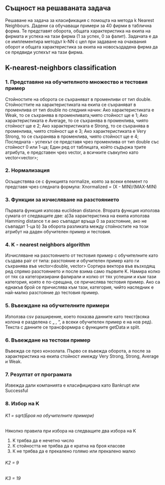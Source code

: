 ## Същност на решаваната задача
Решаване на задача за класификация с помощта на метода k Nearest Neighbours.
Дадени са обучаващи примери за 40 фирми в таблична форма. Те представят
оборота, общата характеристика на екипа на фирмата и успеха на тази фирма (1 за
успех, 0 за фалит).
Задачата е да се имплементира
методът k-NN с цел при задаване на
очаквания оборот и общата
характеристика за екипа на
новосъздадена фирма да се
предвиди успехът на тази фирма.

## K-nearest-neighbors classification 
### 1.	Представяне на обучителното множество и тестовия пример
Стойностите на оборота се съхраняват в променливи от тип double. 
Стойносттите на характеристиката на екипа се съхраняват в променлива от тип double по следния начин:
Ако характеристиката е Weak, то се съхранява в променливата,чиято стойност ще е 1;
Ако характеристиката е Average, то се съхранява в променлива, чиято стойност ще е 2;
Ако характеристиката е Strong, то се съхранява в променлива, чиято стойност ще е 3;
Ако характеристиката е Very Strong, то се съхранява в променлива, чиято стойност ще е 4;
Последната - успехът се представя чрез променлива от тип double със стойност 0 или 1-ца;
Един ред от таблицата, който съдържа трите атрибута, е представен чрез vector<double>, а всичките съвкупно като vector<vector<double>>; 



### 2.	Нормализация
Осъществява се с функцията normalizе, която за всеки елемент го представя чрез следната формула:
 Xnormalized = (X - MIN)/(MAX-MIN)




### 3.	Функции за изчисляване на разстоянието
Първата функция изпозва euclidean distance.
Втората функция използва сумата от следващите две: 
a)За характеристика на екипа използва Hamming distance т.е ако съвпадат връща 0 за разстояние, ако не съвпадат 1-ца
b) За оборота разликата между стойностите на този атрибут на даден обучителен пример и тестовия.



### 4.	K - nearest neighbors algorithm
Изчисляване на разстоянието от тестовия пример с обучителните като създава 
pair от типа: разстояние и обучителен пример като ги съхранява
във vector<double, vector<double>>
Сортира вектора във възходящ ред спрямо разстоянието и после взима само първите K.
Намира колко от тях са категоризирани фалирали и колко от тях успешни и към тази категория, която е по-срещана, се причислява тестовия пример. 
Ако са еднакъв брой се причислява към тази, категория, чийто наследник е най-малко разстояние до тестовия пример.


### 5.	Въвеждане на обучителните примери
Използва csv разширение, което показва данните като текст(всяка колона е разделена с „ , “, а всеки обучителен пример е на нов ред). Текста с данните се трансформира с функциите getData и split.


### 6.	Въвеждане на тестови пример
Въвежда се през конзолата.
	Първо се въвежда оборота, а после за характеристика на екипа стойност 
	имежду Very Strong, Strong, Average и Weak.

### 7.	Резултат от програмата
Извежда дали компанията е класифицирана като Bankrupt или Successful 
  
### 8. Избор на K
###### K1 = sqrt(Броя на обучителните примери)
Няколко правила при избора на следващите два избора на K
   1. K трябва да е нечетно число
   2. К стойността не трябва да е кратна на броя класове
   3. К не трябва да е прекалено голямо или прекалено малко 
###### K2 = 9
###### K3 = 19
